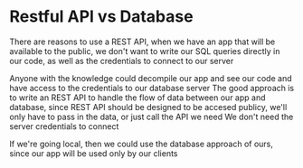 # Restful API vs Database

There are reasons to use a REST API, when we have an app that will be available to the public, we don't want to write our SQL queries directly in our code, as well as the credentials to connect to our server

Anyone with the knowledge could decompile our app and see our code and have access to the credentials to our database server
The good approach is to write an REST API to handle the flow of data between our app and database, since REST API should be designed to be accesed publicy, we'll only have to pass in the data, or just call the API we need
We don't need the server credentials to connect

If we're going local, then we could use the database approach of ours, since our app will be used only by our clients
